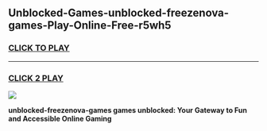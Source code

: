 
## Unblocked-Games-unblocked-freezenova-games-Play-Online-Free-r5wh5
<h3>
<a href="https://premium76.site?title=unblocked-freezenova-games&ref=26A">CLICK TO PLAY</a></h3>
<hr>

<h3>
<a href="https://premium76.site?title=unblocked-freezenova-games&ref=26A">CLICK 2 PLAY</a>
  
</h3>

<a href="https://premium76.site?title=unblocked-freezenova-games&ref=26A"><img src="https://clearcache.store/games.png"></a>


**unblocked-freezenova-games games unblocked: Your Gateway to Fun and Accessible Online Gaming**

